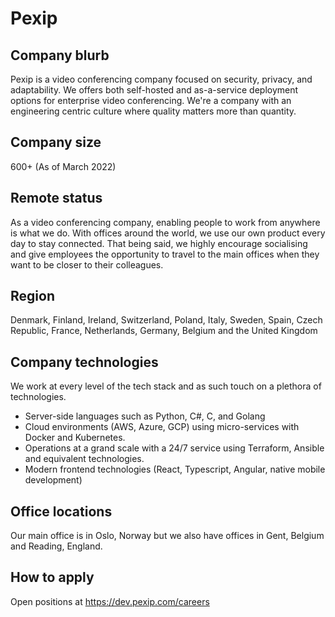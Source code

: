 # Pexip

## Company blurb

Pexip is a video conferencing company focused on security, privacy, and adaptability. We offers both self-hosted and as-a-service deployment options for enterprise video conferencing. We're a company with an engineering centric culture where quality matters more than quantity.

## Company size

600+ (As of March 2022)

## Remote status

As a video conferencing company, enabling people to work from anywhere is what we do.
With offices around the world, we use our own product every day to stay connected. That being said, we highly encourage socialising and give employees the opportunity to travel to the main offices when they want to be closer to their colleagues.

## Region

Denmark, Finland, Ireland, Switzerland, Poland, Italy, Sweden, Spain, Czech Republic, France, Netherlands, Germany, Belgium and the United Kingdom

## Company technologies

We work at every level of the tech stack and as such touch on a plethora of technologies.

-   Server-side languages such as Python, C#, C, and Golang
-   Cloud environments (AWS, Azure, GCP) using micro-services with Docker and Kubernetes.
-   Operations at a grand scale with a 24/7 service using Terraform, Ansible and equivalent technologies.
-   Modern frontend technologies (React, Typescript, Angular, native mobile development)

## Office locations

Our main office is in Oslo, Norway but we also have offices in Gent, Belgium and Reading, England.

## How to apply

Open positions at https://dev.pexip.com/careers
